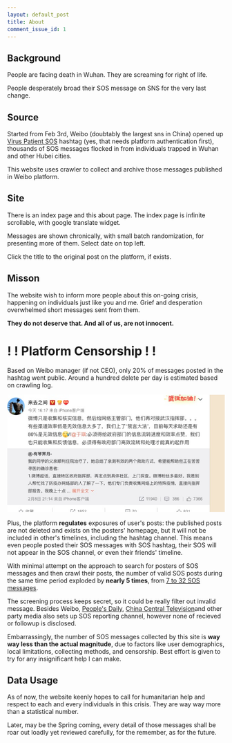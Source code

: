 ```yaml
---
layout: default_post
title: About
comment_issue_id: 1
---
```


## Background

People are facing death in Wuhan. They are screaming for right of life. 

People desperately broad their SOS message on SNS for the very last change.

## Source

Started from Feb 3rd, Weibo (doubtably the largest sns in China) opened up [Virus Patient SOS](https://huati.weibo.com/6882551) hashtag (yes, that needs platform authentication first), thousands of SOS messages flocked in from individuals trapped in Wuhan and other Hubei cities. 

This website uses crawler to collect and archive those messages published in Weibo platform.

## Site

There is an index page and this about page. The index page is infinite scrollable, with google translate widget.

Messages are shown chronically, with small batch randomization, for presenting more of them. Select date on top left.

Click the title to the original post on the platform, if exists.

## Misson

The website wish to inform more people about this on-going crisis, happening on individuals just like you and me. Grief and desperation overwhelmed short messages sent from them.

__They do not deserve that. And all of us, are not innocent.__

# ! ! Platform Censorship ! !

Based on Weibo manager (if not CEO), only 20% of messages posted in the hashtag went public. Around a hundred delete per day is estimated based on crawling log.


[![](/assets/supertopic_comments.jpg)](/assets/supertopic_comments.jpg)

Plus, the platform __regulates__ exposures of user's posts: the published posts are not deleted and exists on the posters' homepage, but it will not be included in other's timelines, including the hashtag channel. This means even people posted their SOS messages with SOS hashtag, their SOS will not appear in the SOS channel, or even their friends' timeline.

With minimal attempt on the approach to search for posters of SOS messages and then crawl their posts, the number of valid SOS posts during the same time period exploded by __nearly 5 times__, from [7 to 32 SOS messages](/weibo_censor.txt).

The screening process keeps secret, so it could be really filter out invalid message.  Besides Weibo, [People's Daily](https://activity.peopleapp.com/qiuzhutongdao/), [China Central Television](http://itv.cctv.com/form/index/column/cctv_news/config/21120/iid/121795)and other party media also sets up SOS reporting channel, however none of recieved or followup is disclosed.

Embarrassingly, the number of SOS messages collected by this site is __way way less than the actual magnitude__, due to factors like user demographics, local limitations, collecting methods, and censorship. Best effort is given to try for any insignificant help I can make.

## Data Usage

As of now, the website keenly hopes to call for humanitarian help and respect to each and every individuals in this crisis. They are way way more than a statistical number.

Later, may be the Spring coming, every detail of those messages shall be roar out loadly yet reviewed carefully, for the remember, as for the future.
